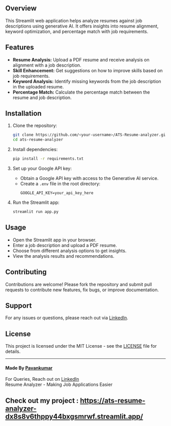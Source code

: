 ## Overview
This Streamlit web application helps analyze resumes against job descriptions using generative AI. It offers insights into resume alignment, keyword optimization, and percentage match with job requirements.

## Features
- **Resume Analysis:** Upload a PDF resume and receive analysis on alignment with a job description.
- **Skill Enhancement:** Get suggestions on how to improve skills based on job requirements.
- **Keyword Analysis:** Identify missing keywords from the job description in the uploaded resume.
- **Percentage Match:** Calculate the percentage match between the resume and job description.

## Installation
1. Clone the repository:
   ```bash
   git clone https://github.com/<your-username>/ATS-Resume-analyzer.git
   cd ats-resume-analyzer
   ```

2. Install dependencies:
   ```bash
   pip install -r requirements.txt
   ```

3. Set up your Google API key:
   - Obtain a Google API key with access to the Generative AI service.
   - Create a `.env` file in the root directory:
     ```
     GOOGLE_API_KEY=your_api_key_here
     ```

4. Run the Streamlit app:
   ```bash
   streamlit run app.py
   ```

## Usage
- Open the Streamlit app in your browser.
- Enter a job description and upload a PDF resume.
- Choose from different analysis options to get insights.
- View the analysis results and recommendations.

## Contributing
Contributions are welcome! Please fork the repository and submit pull requests to contribute new features, fix bugs, or improve documentation.

## Support
For any issues or questions, please reach out via [LinkedIn](https://www.linkedin.com/in/pavankumar-kurapati/).

## License
This project is licensed under the MIT License - see the [LICENSE](LICENSE) file for details.

---

#### Made By [Pavankumar](https://www.linkedin.com/in/pavankumar-kurapati/)
For Queries, Reach out on [LinkedIn](https://www.linkedin.com/in/pavankumar-kurapati/)  
Resume Analyzer - Making Job Applications Easier

## Check out my project : https://ats-resume-analyzer-dx8s8v6thppy44bxgsmrwf.streamlit.app/
